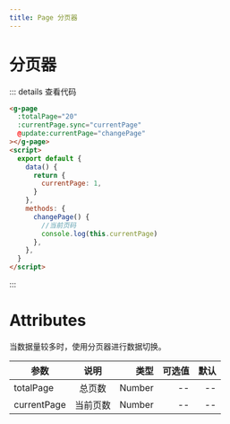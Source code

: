```yaml
---
title: Page 分页器
---
```


# 分页器

<ClientOnly>
  <page-demo-1></page-demo-1>
</ClientOnly>

::: details 查看代码

```html
<g-page
  :totalPage="20"
  :currentPage.sync="currentPage"
  @update:currentPage="changePage"
></g-page>
<script>
  export default {
    data() {
      return {
        currentPage: 1,
      }
    },
    methods: {
      changePage() {
        //当前页码
        console.log(this.currentPage)
      },
    },
  }
</script>
```

:::

# Attributes

当数据量较多时，使用分页器进行数据切换。

| 参数        |   说明   |   类型 | 可选值 | 默认 |
| ----------- | :------: | -----: | -----: | ---: |
| totalPage   |  总页数  | Number |     -- |   -- |
| currentPage | 当前页数 | Number |     -- |   -- |
